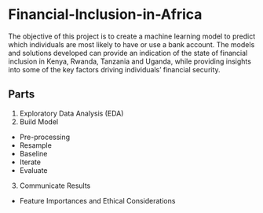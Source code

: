 # Financial-Inclusion-in-Africa
The objective of this project is to create a machine learning model to predict which individuals are most likely to have or use a bank account. The models and solutions developed can provide an indication of the state of financial inclusion in Kenya, Rwanda, Tanzania and Uganda, while providing insights into some of the key factors driving individuals’ financial security.

## Parts
1. Exploratory Data Analysis (EDA)
2. Build Model
- Pre-processing
- Resample
- Baseline
- Iterate
- Evaluate
3. Communicate Results
- Feature Importances and Ethical Considerations



